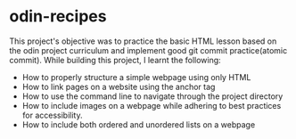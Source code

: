 # odin-recipes

This project's objective was to practice the basic HTML lesson based on the odin project curriculum and implement good git commit practice(atomic commit).
While building this project, I learnt the following:

- How to properly structure a simple webpage using only HTML
- How to link pages on a website using the anchor tag
- How to use the command line to navigate through the project directory
- How to include images on a webpage while adhering to best practices for accessibility.
- How to include both ordered and unordered lists on a webpage
